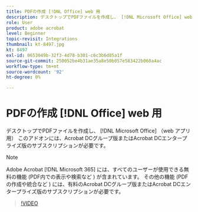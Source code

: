```yaml
---
title: PDFの作成 [!DNL Office] web 用
description: デスクトップでPDFファイルを作成し、 [!DNL Microsoft Office] web アプリケーションの場合
role: User
product: adobe acrobat
level: Beginner
topic-revisit: Integrations
thumbnail: kt-8497.jpg
kt: 8497
exl-id: 0653049b-32f3-4d78-b301-c6c3b6d85a1f
source-git-commit: 250052be4b31ae35a8e50b057e583422b060a4ac
workflow-type: tm+mt
source-wordcount: '92'
ht-degree: 0%

---
```


# PDFの作成 [!DNL Office] web 用

デスクトップでPDFファイルを作成し、 [!DNL Microsoft Office] （web アプリ用） このアドオンには、Acrobat DCグループ版またはAcrobat DCエンタープライズ版のサブスクリプションが必要です。

>[!NOTE]
>
>Adobe Acrobat [!DNL Microsoft 365] には、すべてのユーザーが使用できる無料の機能 (PDF内での表示や検索など ) が含まれています。 その他の機能 (PDFの作成や統合など ) には、有料のAcrobat DCグループ版またはAcrobat DCエンタープライズ版のサブスクリプションが必要です。

>[!VIDEO](https://video.tv.adobe.com/v/337482?hidetitle=true)
